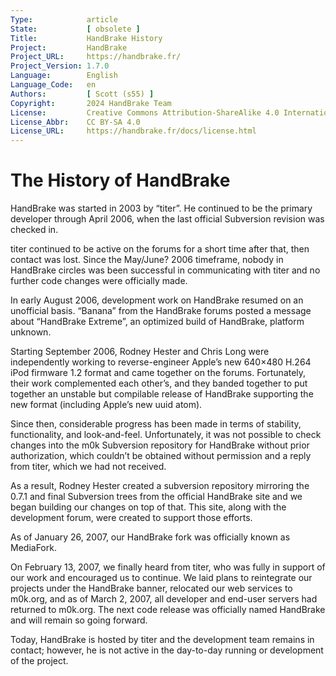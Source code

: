 ```yaml
---
Type:            article
State:           [ obsolete ]
Title:           HandBrake History
Project:         HandBrake
Project_URL:     https://handbrake.fr/
Project_Version: 1.7.0
Language:        English
Language_Code:   en
Authors:         [ Scott (s55) ]
Copyright:       2024 HandBrake Team
License:         Creative Commons Attribution-ShareAlike 4.0 International
License_Abbr:    CC BY-SA 4.0
License_URL:     https://handbrake.fr/docs/license.html
---
```


The History of HandBrake
=============================

HandBrake was started in 2003 by “titer”. He continued to be the primary developer through April 2006, when the last official Subversion revision was checked in.

titer continued to be active on the forums for a short time after that, then contact was lost. Since the May/June? 2006 timeframe, nobody in HandBrake circles was been successful in communicating with titer and no further code changes were officially made.

In early August 2006, development work on HandBrake resumed on an unofficial basis. “Banana” from the HandBrake forums posted a message about “HandBrake Extreme”, an optimized build of HandBrake, platform unknown.

Starting September 2006, Rodney Hester and Chris Long were independently working to reverse-engineer Apple’s new 640×480 H.264 iPod firmware 1.2 format and came together on the forums. Fortunately, their work complemented each other’s, and they banded together to put together an unstable but compilable release of HandBrake supporting the new format (including Apple’s new uuid atom).

Since then, considerable progress has been made in terms of stability, functionality, and look-and-feel. Unfortunately, it was not possible to check changes into the m0k Subversion repository for HandBrake without prior authorization, which couldn’t be obtained without permission and a reply from titer, which we had not received.

As a result, Rodney Hester created a subversion repository mirroring the 0.7.1 and final Subversion trees from the official HandBrake site and we began building our changes on top of that. This site, along with the development forum, were created to support those efforts.

As of January 26, 2007, our HandBrake fork was officially known as MediaFork.

On February 13, 2007, we finally heard from titer, who was fully in support of our work and encouraged us to continue. We laid plans to reintegrate our projects under the HandBrake banner, relocated our web services to m0k.org, and as of March 2, 2007, all developer and end-user servers had returned to m0k.org. The next code release was officially named HandBrake and will remain so going forward.

Today, HandBrake is hosted by titer and the development team remains in contact; however, he is not active in the day-to-day running or development of the project.

